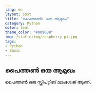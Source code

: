 ```yaml
---
lang: en
layout: post
title: "പൈത്തണ്‍: ഒരു ആമുഖം"
category: Python
color: teal
theme_color: "#009688"
img: /static/img/raspberry_pi.jpg
tags: 
- Python
- Basic
---
```


## പൈത്തണ്‍ ഒരു ആമുഖം

പൈത്തണ്‍ ഒരു സ്ക്രിപ്റ്റിങ് ലാംഗ്വേജ് ആണ്.